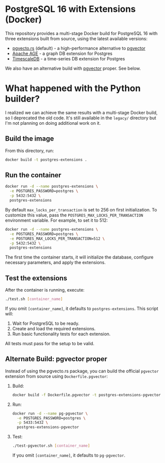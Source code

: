 # PostgreSQL 16 with Extensions (Docker)

This repository provides a multi-stage Docker build for PostgreSQL 16 with three extensions built from source, using the latest available versions:
- [pgvecto.rs](https://github.com/tensorchord/pgvecto.rs) (default) - a high-performance alternative to [pgvector](https://github.com/pgvector/pgvector)
- [Apache AGE](https://github.com/apache/age) - a graph DB extension for Postgres
- [TimescaleDB](https://github.com/timescale/timescaledb) - a time-series DB extension for Postgres

We also have an alternative build with [pgvector](https://github.com/pgvector/pgvector) proper. See below.

# What happened with the Python builder?

I realized we can achieve the same results with a multi-stage Docker build, so I deprecated the old code. It's still available in the `legacy/` directory but I'm not planning on doing additional work on it.

## Build the image

From this directory, run:
```bash
docker build -t postgres-extensions .
```

## Run the container

```bash
docker run -d --name postgres-extensions \
  -e POSTGRES_PASSWORD=postgres \
  -p 5432:5432 \
  postgres-extensions
```
By default `max_locks_per_transaction` is set to 256 on first initialization. To customize this value, pass the `POSTGRES_MAX_LOCKS_PER_TRANSACTION` environment variable. For example, to set it to 512:

```bash
docker run -d --name postgres-extensions \
  -e POSTGRES_PASSWORD=postgres \
  -e POSTGRES_MAX_LOCKS_PER_TRANSACTION=512 \
  -p 5432:5432 \
  postgres-extensions
```

The first time the container starts, it will initialize the database, configure necessary parameters, and apply the extensions.

## Test the extensions

After the container is running, execute:
```bash
./test.sh [container_name]
```

If you omit `[container_name]`, it defaults to `postgres-extensions`. This script will:
1. Wait for PostgreSQL to be ready.
2. Create and load the required extensions.
3. Run basic functionality tests for each extension.

All tests must pass for the setup to be valid.
  
## Alternate Build: pgvector proper

Instead of using the pgvecto.rs package, you can build the official `pgvector` extension from source using `Dockerfile.pgvector`:

1. Build:
   ```bash
   docker build -f Dockerfile.pgvector -t postgres-extensions-pgvector .
   ```
2. Run:
   ```bash
   docker run -d --name pg-pgvector \
     -e POSTGRES_PASSWORD=postgres \
     -p 5433:5432 \
     postgres-extensions-pgvector
   ```
3. Test:
   ```bash
   ./test-pgvector.sh [container_name]
   ```
   If you omit `[container_name]`, it defaults to `pg-pgvector`.